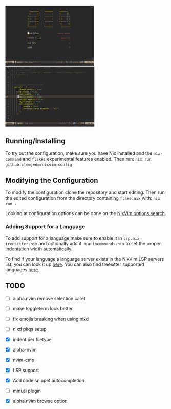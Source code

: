 
<img src="./images/alpha-nvim.png" style="zoom:27%;" /><img src="./images/coding.png" style="zoom:27.1%;" />

## Running/Installing

To try out the configuration, make sure you have Nix installed and the `nix-command` and `flakes` experimental features enabled. Then run:
`nix run github:clemjvdm/nixvim-config`

## Modifying the Configuration

To modify the configuration clone the repository and start editing. Then run the edited configuration from the directory containing `flake.nix` with:
`nix run .`

Looking at configuration options can be done on the [NixVim options search](https://nix-community.github.io/nixvim/search/).

### Adding Support for a Language

To add support for a language make sure to enable it in `lsp.nix`, `treesitter.nix` and optionally add it in `autocommands.nix` to set the proper indentation width automatically.

To find if your language's language server exists in the NixVim LSP servers list, you can look it up [here](https://nix-community.github.io/nixvim/search/?query=plugins.lsp.servers). You can also find treesitter supported languages [here](https://github.com/nvim-treesitter/nvim-treesitter?tab=readme-ov-file#supported-languages).

## TODO

- [ ] alpha.nvim remove selection caret
- [ ] make toggleterm look better
- [ ] fix emojis breaking when using nixd
- [ ] nixd pkgs setup
- [x] indent per filetype
- [x] alpha-nvim
- [x] nvim-cmp
- [x] LSP support
- [x] Add code snippet autocompletion
- [ ] mini.ai plugin
- [x] alpha.nvim browse option

